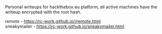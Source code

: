 Personal writeups for hackthebox.eu platform, all active machines have the writeup encrypted with the root hash.

remote - https://rc-work.github.io//remote.html    
sneakymailer - https://rc-work.github.io/sneakymailer.html     
